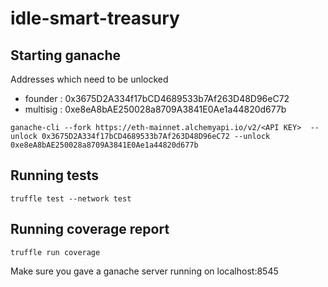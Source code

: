 # idle-smart-treasury

## Starting ganache
Addresses which need to be unlocked 

- founder : 0x3675D2A334f17bCD4689533b7Af263D48D96eC72
- multisig : 0xe8eA8bAE250028a8709A3841E0Ae1a44820d677b

`ganache-cli --fork https://eth-mainnet.alchemyapi.io/v2/<API KEY>  --unlock 0x3675D2A334f17bCD4689533b7Af263D48D96eC72 --unlock 0xe8eA8bAE250028a8709A3841E0Ae1a44820d677b`

## Running tests
`truffle test --network test`

## Running coverage report
`truffle run coverage`

Make sure you gave a ganache server running on localhost:8545
